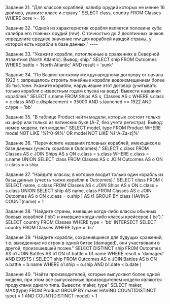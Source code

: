 Задание 31.
"Для классов кораблей, калибр орудий которых не менее 16 дюймов, укажите класс и страну."
SELECT 
    class,
    country
FROM Classes
WHERE bore >= 16

Задание 32.
"Одной из характеристик корабля является половина куба калибра его главных орудий (mw). С точностью до 2 десятичных знаков определите среднее значение mw для кораблей каждой страны, у которой есть корабли в базе данных."
\----

Задание 33.
"Укажите корабли, потопленные в сражениях в Северной Атлантике (North Atlantic). Вывод: ship."
SELECT ship
FROM Outcomes
WHERE 
    battle = 'North Atlantic'
    AND result = 'sunk'

Задание 34.
"По Вашингтонскому международному договору от начала 1922 г. запрещалось строить линейные корабли водоизмещением более 35 тыс.тонн. Укажите корабли, нарушившие этот договор (учитывать только корабли c известным годом спуска на воду). Вывести названия кораблей."
SELECT s.name
FROM 
    Ships AS s,
    Classes AS c
WHERE s.class = c.class 
    AND c.displacement > 35000
    AND s.launched >= 1922
    AND c.type = 'bb'

Задание 35.
"В таблице Product найти модели, которые состоят только из цифр или только из латинских букв (A-Z, без учета регистра).
Вывод: номер модели, тип модели."
SELECT 
    model,
    type
FROM Product
WHERE model NOT LIKE '%[^0-9]%' 
    OR model NOT LIKE'%[^A-Za-z]%'

Задание 36.
"Перечислите названия головных кораблей, имеющихся в базе данных (учесть корабли в Outcomes)."
SELECT c.class
FROM Classes AS c
	JOIN Ships AS s ON c.class = s.class
WHERE c.class = s.name
    UNION
SELECT class
FROM Classes AS c
	JOIN Outcomes AS o ON c.class = o.ship
    
Задание 37.
"Найдите классы, в которые входит только один корабль из базы данных (учесть также корабли в Outcomes)."
SELECT class
FROM
    (
    SELECT 
        name,
        c.class
    FROM Classes AS c
        JOIN Ships AS s ON c.class = s.class
    UNION
    SELECT 
        ship AS name,
        class
    FROM Classes AS c
        JOIN Outcomes AS o ON c.class = o.ship
    ) AS t1
GROUP BY class
HAVING COUNT(name) = 1


Задание 38.
"Найдите страны, имевшие когда-либо классы обычных боевых кораблей ('bb') и имевшие когда-либо классы крейсеров ('bc')."
SELECT country
FROM Classes
WHERE type = 'bb'
INTERSECT
SELECT country
FROM Classes
WHERE type = 'bc'

Задание 39.
"Найдите корабли, сохранившиеся для будущих сражений; т.е. выведенные из строя в одной битве (damaged), они участвовали в другой, произошедшей позже."
SELECT 
    DISTINCT ship
FROM Outcomes AS o1
	JOIN Battles AS b1 ON o1.battle = b1.name
WHERE result = 'damaged' 
    AND EXISTS (
                SELECT ship 
                FROM Outcomes AS o
                    JOIN Battles AS b ON o.battle = b.name
                WHERE o1.ship = o.ship AND b1.date < b.date
                )

Задание 40.
"Найти производителей, которые выпускают более одной модели, при этом все выпускаемые производителем модели
являются продуктами одного типа. Вывести: maker, type"
SELECT 
    maker,
    MAX(type)
FROM Product
GROUP BY maker
HAVING COUNT(DISTINCT type) = 1 AND COUNT(DISTINCT model) > 1



